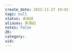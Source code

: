 ```yaml
---
create_date: 2022-11-27 19:42
tags: null
status: 未阅读 
aliases: 宋清如
notes: False
ZK: 
category: 
uid: 
---
```



